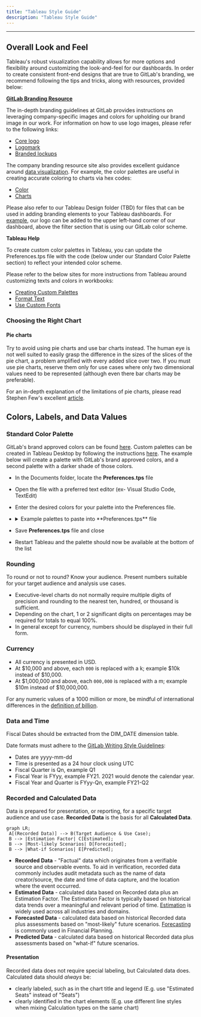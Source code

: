 ```yaml
---
title: "Tableau Style Guide"
description: "Tableau Style Guide"
---
```


---

## Overall Look and Feel

Tableau's robust visualization capability allows for more options and flexibility around customizing the look-and-feel for our dashboards. In order to create consistent front-end designs that are true to GitLab's branding, we recommend following the tips and tricks, along with resources, provided below:

**[GitLab Branding Resource](https://design.gitlab.com/brand/overview/)**

The in-depth branding guidelines at GitLab provides instructions on leveraging company-specific images and colors for upholding our brand image in our work. For information on how to use logo images, please refer to the following links:

- [Core logo](https://design.gitlab.com/brand-logo/core-logo/)
- [Logomark](https://design.gitlab.com/brand-logo/logomark/)
- [Branded lockups](https://design.gitlab.com/brand-logo/branded-lockups/)

The company branding resource site also provides excellent guidance around [data visualization](https://design.gitlab.com/data-visualization/overview). For example, the color palettes are useful in creating accurate coloring to charts via hex codes:

- [Color](https://design.gitlab.com/data-visualization/color)
- [Charts](https://design.gitlab.com/data-visualization/charts)

Please also refer to our Tableau Design folder (TBD) for files that can be used in adding branding elements to your Tableau dashboards. For [example](https://drive.google.com/file/d/1N-6fCA8WTOmNLv3D2hr_zA4fhl4zBS8p/view?usp=sharing), our logo can be added to the upper left-hand corner of our dashboard, above the filter section that is using our GitLab color scheme.

**Tableau Help**

To create custom color palettes in Tableau, you can update the Preferences.tps file with the code (below under our Standard Color Palette section) to reflect your intended color scheme.

Please refer to the below sites for more instructions from Tableau around customizing texts and colors in workbooks:

- [Creating Custom Palettes](https://help.tableau.com/current/pro/desktop/en-us/formatting_create_custom_colors.htm)
- [Format Text](https://help.tableau.com/current/pro/desktop/en-us/formatting_fonts_beta.htm)
- [Use Custom Fonts](https://help.tableau.com/current/pro/desktop/en-us/formatting_create_custom_fonts.htm)

### Choosing the Right Chart

#### Pie charts

Try to avoid using pie charts and use bar charts instead. The human eye is not well suited to easily grasp the difference in the sizes of the slices of the pie chart, a problem amplified with every added slice over two. If you must use pie charts, reserve them only for use cases where only two dimensional values need to be represented (although even there bar charts may be preferable).

For an in-depth explanation of the limitations of pie charts, please read Stephen Few's excellent [article](https://www.perceptualedge.com/articles/visual_business_intelligence/save_the_pies_for_dessert.pdf).

## Colors, Labels, and Data Values

### Standard Color Palette

GitLab's brand approved colors can be found [here](https://design.gitlab.com/data-visualization/color/). Custom palettes can be created in Tableau Desktop by following the instructions [here](https://help.tableau.com/current/pro/desktop/en-us/formatting_create_custom_colors.htm). The example below will create a palette with GitLab's brand approved colors, and a second palette with a darker shade of those colors.

- In the Documents folder, locate the **Preferences.tps** file
- Open the file with a preferred text editor (ex- Visual Studio Code, TextEdit)
- Enter the desired colors for your palette into the Preferences file.
- <details>
  <summary>Example palettes to paste into **Preferences.tps** file</summary>

  ```xml
  <?xml version='1.0'?>
  <workbook>
  <preferences>

  <color-palette name="GitLab Palette 1" type="regular">
  <color>#2078D0</color>
  <color>#2D9ED8</color>
  <color>#FCA326</color>
  <color>#FFCC02</color>
  <color>#1DA855</color>
  <color>#A989F5</color>
  <color>#6B4FBB</color>
  <color>#FC6D26</color>
  <color>#B7D5F4</color>
  <color>#E24329</color>
  <color>#7759C2</color>
  <color>#6FDAC9</color>
  <color>#ff9d73</color>
  <color>#AEA5D6</color>
  <color>#5829CB</color>
  <color>#54448A</color>
  <color>#F9980D</color>
  <color>#FF675F</color>
  <color>#CEB3EF</color>
  <color>#E38701</color>
  <color>#FB722D</color>
  <color>#4CEACC</color>
  <color>#FFD1BF</color>
  <color>#FFB9C9</color>
  <color>#D0C5E2</color>
  <color>#D1D0D3</color>
  <color>#BFBFBF</color>
  <color>#A2A1A6</color>
  <color>#74717A</color>
  <color>#45424D</color>
  </color-palette>

  <color-palette name="GitLab Palette 1 Darker" type="regular">
  <color>#075FB6</color>
  <color>#1485BF</color>
  <color>#E4890C</color>
  <color>#E6B200</color>
  <color>#048F3C</color>
  <color>#9070DC</color>
  <color>#5236A1</color>
  <color>#E3540E</color>
  <color>#E6B8A6</color>
  <color>#C82911</color>
  <color>#5F40A9</color>
  <color>#55C2B0</color>
  <color>#E68359</color>
  <color>#958CBD</color>
  <color>#E6A0B0</color>
  <color>#3A2B71</color>
  <color>#E07F00</color>
  <color>#E64D46</color>
  <color>#B59BD6</color>
  <color>#CB6F00</color>
  <color>#E25914</color>
  <color>#33D1B2</color>
  <color>#9EBCDB</color>
  <color>#3F0FB2</color>
  <color>#B7ACC9</color>
  <color>#B8B7BA</color>
  <color>#A6A6A6</color>
  <color>#89888C</color>
  <color>#5A5862</color>
  <color>#2B2934</color>
  </color-palette>

  <color-palette name="GitLab Oranges Purples Greys" type="regular">
  <color>#e24329</color>
  <color>#FCA326</color>
  <color>#fc6d26</color>
  <color>#7759c2</color>
  <color>#b693f0</color>
  <color>#54448A</color>
  <color>#B3B1B6</color>
  <color>#171321</color>
  <color>#45404B</color>
  </color-palette>

  <color-palette name="Transparent" type="regular">
  <color>#FFFFFF00</color>
  </color-palette>

  </preferences>
  </workbook>
  ```

  </details>
- Save **Preferences.tps** file and close
- Restart Tableau and the palette should now be available at the bottom of the list

### Rounding

To round or not to round? Know your audience. Present numbers suitable for your target audience and analysis use cases.

- Executive-level charts do not normally require multiple digits of precision and rounding to the nearest ten, hundred, or thousand is sufficient.
- Depending on the chart, 1 or 2 significant digits on percentages may be required for totals to equal 100%.
- In general except for currency, numbers should be displayed in their full form.

### Currency

- All currency is presented in USD.
- At $10,000 and above, each `000` is replaced with a k; example $10k instead of $10,000.
- At $1,000,000 and above, each `000,000` is replaced with a m; example $10m instead of $10,000,000.

For any numeric values of a 1000 million or more, be mindful of international differences in the [definition of billion](https://pages.ucsd.edu/~dkjordan/cgi-bin/moreabout.pl?tyimuh=bignum).

### Data and Time

Fiscal Dates should be extracted from the DIM_DATE dimension table.

Date formats must adhere to the [GitLab Writing Style Guidelines](/handbook/communication/#writing-style-guidelines):

- Dates are yyyy-mm-dd
- Time is presented as a 24 hour clock using UTC
- Fiscal Quarter is Qn, example Q1
- Fiscal Year is FYyy, example FY21. 2021 would denote the calendar year.
- Fiscal Year and Quarter is FYyy-Qn, example FY21-Q2

### Recorded and Calculated Data

Data is prepared for presentation, or reporting, for a specific target audience and use case. **Recorded Data** is the basis for all **Calculated Data**.

```mermaid
graph LR;
 A[(Recorded Data)] --> B(Target Audience & Use Case);
 B --> |Estimation Factor| C[Estimated];
 B --> |Most-likely Scenarios| D[Forecasted];
 B --> |What-if Scenarios| E[Predicted];
```

- **Recorded Data** - "Factual" data which originates from a verifiable source and observable events. To aid in verification, recorded data commonly includes audit metadata such as the name of data creator/source, the date and time of data capture, and the location where the event occurred.
- **Estimated Data** - calculated data based on Recorded data plus an Estimation Factor. The Estimation Factor is typically based on historical data trends over a meaningful and relevant period of time. [Estimation](https://en.wikipedia.org/wiki/Estimation) is widely used across all industries and domains.
- **Forecasted Data** - calculated data based on historical Recorded data plus assessments based on "most-likely" future scenarios. [Forecasting](https://en.wikipedia.org/wiki/Forecasting) is commonly used in Financial Planning.
- **Predicted Data** - calculated data based on historical Recorded data plus assessments based on "what-if" future scenarios.

#### Presentation

Recorded data does not require special labeling, but Calculated data does. Calculated data should *always* be:

- clearly labeled, such as in the chart title and legend (E.g. use "Estimated Seats" instead of "Seats")
- clearly identified in the chart elements (E.g. use different line styles when mixing Calculation types on the same chart)
